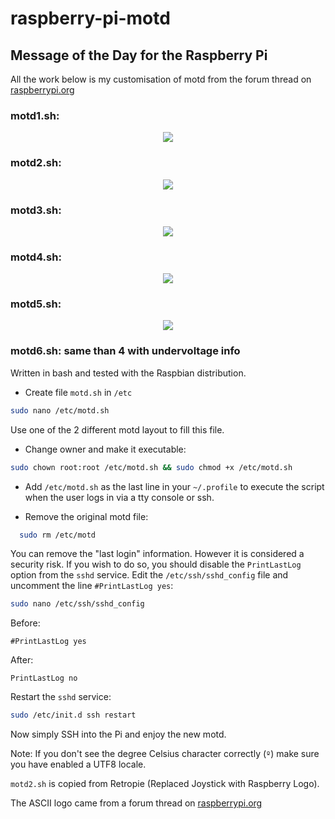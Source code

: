 # raspberry-pi-motd

## Message of the Day for the Raspberry Pi ####

All the work below is my customisation of motd from the forum thread on [raspberrypi.org](https://www.raspberrypi.org/forums/viewtopic.php?t=23440)


### motd1.sh:
<p align="center">
  <img src="https://github.com/yoannportugal/raspberry-pi-motd/blob/master/motd1.png"/>
</p>

### motd2.sh:
<p align="center">
  <img src="https://github.com/yoannportugal/raspberry-pi-motd/blob/master/motd2.png"/>
</p>

### motd3.sh:
<p align="center">
  <img src="https://github.com/yoannportugal/raspberry-pi-motd/blob/master/motd3.png"/>
</p>

### motd4.sh:
<p align="center">
  <img src="https://github.com/yoannportugal/raspberry-pi-motd/blob/master/motd4.png"/>
</p> 

### motd5.sh:
<p align="center">
  <img src="https://github.com/yoannportugal/raspberry-pi-motd/blob/master/motd5.png"/>
</p> 

### motd6.sh: same than 4 with undervoltage info

Written in bash and tested with the Raspbian distribution.

- Create file `motd.sh` in `/etc`

```bash
sudo nano /etc/motd.sh
```
Use one of the 2 different motd layout to fill this file.

- Change owner and make it executable: 

```bash
sudo chown root:root /etc/motd.sh && sudo chmod +x /etc/motd.sh
```

- Add `/etc/motd.sh` as the last line in your `~/.profile` to execute the script when the user logs in via a tty console or ssh.


- Remove the original motd file: 

```bash
  sudo rm /etc/motd
```


You can remove the "last login" information. However it is considered a security risk. If you wish to do so, you should disable the `PrintLastLog` option from the `sshd` service. Edit the `/etc/ssh/sshd_config` file and uncomment the line `#PrintLastLog yes`:
  
  ```bash
  sudo nano /etc/ssh/sshd_config
  ```
  
  Before:
  
  ```text
  #PrintLastLog yes
  ```
  
  After:
  
  ```text
  PrintLastLog no
  ```
  
  Restart the `sshd` service:
  
  ```bash
  sudo /etc/init.d ssh restart
  ```
Now simply SSH into the Pi and enjoy the new motd.

Note: If you don't see the degree Celsius character correctly (`º`) make sure you have enabled a UTF8 locale.


`motd2.sh` is copied from Retropie (Replaced Joystick with Raspberry Logo).

The ASCII logo came from a forum thread on [raspberrypi.org](https://www.raspberrypi.org/forums/viewtopic.php?f=63&t=5494#p78678)


